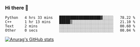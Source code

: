### Hi there 👋
<!--START_SECTION:waka-->

```text
Python   4 hrs 33 mins   ███████████████████▓░░░░░   78.22 %
C++      1 hr 13 mins    █████▒░░░░░░░░░░░░░░░░░░░   21.10 %
Text     2 mins          ░░░░░░░░░░░░░░░░░░░░░░░░░   00.60 %
Other    0 secs          ░░░░░░░░░░░░░░░░░░░░░░░░░   00.04 %
```

<!--END_SECTION:waka-->
[![Anurag's GitHub stats](https://github-readme-stats.vercel.app/api?username=Kevinbarrero)](https://github.com/anuraghazra/github-readme-stats)
<!--
**Kevinbarrero/Kevinbarrero** is a ✨ _special_ ✨ repository because its `README.md` (this file) appears on your GitHub profile.

Here are some ideas to get you started:

- 🔭 I’m currently working on ...
- 🌱 I’m currently learning ...
- 👯 I’m looking to collaborate on ...
- 🤔 I’m looking for help with ...
- 💬 Ask me about ...
- 📫 How to reach me: ...
- 😄 Pronouns: ...
- ⚡ Fun fact: ...

-->


